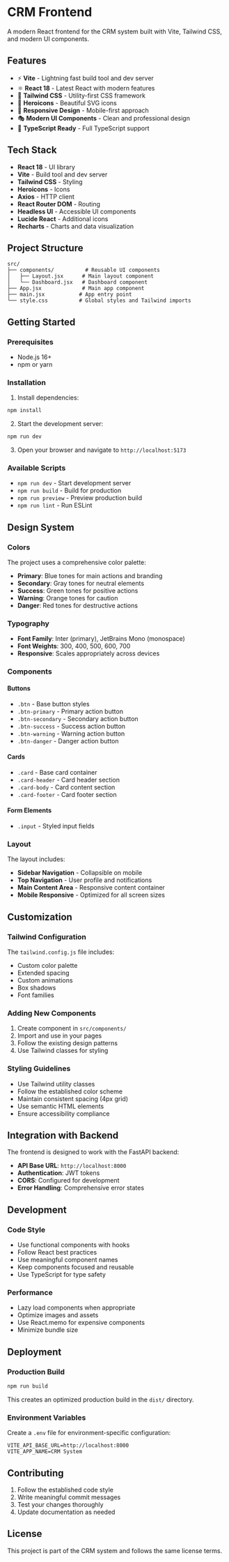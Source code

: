 # CRM Frontend

A modern React frontend for the CRM system built with Vite, Tailwind CSS, and modern UI components.

## Features

- ⚡ **Vite** - Lightning fast build tool and dev server
- ⚛️ **React 18** - Latest React with modern features
- 🎨 **Tailwind CSS** - Utility-first CSS framework
- 🎯 **Heroicons** - Beautiful SVG icons
- 📱 **Responsive Design** - Mobile-first approach
- 🎭 **Modern UI Components** - Clean and professional design
- 🚀 **TypeScript Ready** - Full TypeScript support

## Tech Stack

- **React 18** - UI library
- **Vite** - Build tool and dev server
- **Tailwind CSS** - Styling
- **Heroicons** - Icons
- **Axios** - HTTP client
- **React Router DOM** - Routing
- **Headless UI** - Accessible UI components
- **Lucide React** - Additional icons
- **Recharts** - Charts and data visualization

## Project Structure

```
src/
├── components/          # Reusable UI components
│   ├── Layout.jsx      # Main layout component
│   └── Dashboard.jsx   # Dashboard component
├── App.jsx             # Main app component
├── main.jsx           # App entry point
└── style.css          # Global styles and Tailwind imports
```

## Getting Started

### Prerequisites

- Node.js 16+ 
- npm or yarn

### Installation

1. Install dependencies:
```bash
npm install
```

2. Start the development server:
```bash
npm run dev
```

3. Open your browser and navigate to `http://localhost:5173`

### Available Scripts

- `npm run dev` - Start development server
- `npm run build` - Build for production
- `npm run preview` - Preview production build
- `npm run lint` - Run ESLint

## Design System

### Colors

The project uses a comprehensive color palette:

- **Primary**: Blue tones for main actions and branding
- **Secondary**: Gray tones for neutral elements
- **Success**: Green tones for positive actions
- **Warning**: Orange tones for caution
- **Danger**: Red tones for destructive actions

### Typography

- **Font Family**: Inter (primary), JetBrains Mono (monospace)
- **Font Weights**: 300, 400, 500, 600, 700
- **Responsive**: Scales appropriately across devices

### Components

#### Buttons
- `.btn` - Base button styles
- `.btn-primary` - Primary action button
- `.btn-secondary` - Secondary action button
- `.btn-success` - Success action button
- `.btn-warning` - Warning action button
- `.btn-danger` - Danger action button

#### Cards
- `.card` - Base card container
- `.card-header` - Card header section
- `.card-body` - Card content section
- `.card-footer` - Card footer section

#### Form Elements
- `.input` - Styled input fields

### Layout

The layout includes:

- **Sidebar Navigation** - Collapsible on mobile
- **Top Navigation** - User profile and notifications
- **Main Content Area** - Responsive content container
- **Mobile Responsive** - Optimized for all screen sizes

## Customization

### Tailwind Configuration

The `tailwind.config.js` file includes:

- Custom color palette
- Extended spacing
- Custom animations
- Box shadows
- Font families

### Adding New Components

1. Create component in `src/components/`
2. Import and use in your pages
3. Follow the existing design patterns
4. Use Tailwind classes for styling

### Styling Guidelines

- Use Tailwind utility classes
- Follow the established color scheme
- Maintain consistent spacing (4px grid)
- Use semantic HTML elements
- Ensure accessibility compliance

## Integration with Backend

The frontend is designed to work with the FastAPI backend:

- **API Base URL**: `http://localhost:8000`
- **Authentication**: JWT tokens
- **CORS**: Configured for development
- **Error Handling**: Comprehensive error states

## Development

### Code Style

- Use functional components with hooks
- Follow React best practices
- Use meaningful component names
- Keep components focused and reusable
- Use TypeScript for type safety

### Performance

- Lazy load components when appropriate
- Optimize images and assets
- Use React.memo for expensive components
- Minimize bundle size

## Deployment

### Production Build

```bash
npm run build
```

This creates an optimized production build in the `dist/` directory.

### Environment Variables

Create a `.env` file for environment-specific configuration:

```env
VITE_API_BASE_URL=http://localhost:8000
VITE_APP_NAME=CRM System
```

## Contributing

1. Follow the established code style
2. Write meaningful commit messages
3. Test your changes thoroughly
4. Update documentation as needed

## License

This project is part of the CRM system and follows the same license terms.
